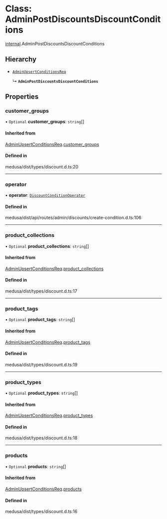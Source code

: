 # Class: AdminPostDiscountsDiscountConditions

[internal](../modules/internal-7.md).AdminPostDiscountsDiscountConditions

## Hierarchy

- [`AdminUpsertConditionsReq`](internal-7.AdminUpsertConditionsReq.md)

  ↳ **`AdminPostDiscountsDiscountConditions`**

## Properties

### customer\_groups

• `Optional` **customer\_groups**: `string`[]

#### Inherited from

[AdminUpsertConditionsReq](internal-7.AdminUpsertConditionsReq.md).[customer_groups](internal-7.AdminUpsertConditionsReq.md#customer_groups)

#### Defined in

medusa/dist/types/discount.d.ts:20

___

### operator

• **operator**: [`DiscountConditionOperator`](../enums/internal.DiscountConditionOperator.md)

#### Defined in

medusa/dist/api/routes/admin/discounts/create-condition.d.ts:106

___

### product\_collections

• `Optional` **product\_collections**: `string`[]

#### Inherited from

[AdminUpsertConditionsReq](internal-7.AdminUpsertConditionsReq.md).[product_collections](internal-7.AdminUpsertConditionsReq.md#product_collections)

#### Defined in

medusa/dist/types/discount.d.ts:17

___

### product\_tags

• `Optional` **product\_tags**: `string`[]

#### Inherited from

[AdminUpsertConditionsReq](internal-7.AdminUpsertConditionsReq.md).[product_tags](internal-7.AdminUpsertConditionsReq.md#product_tags)

#### Defined in

medusa/dist/types/discount.d.ts:19

___

### product\_types

• `Optional` **product\_types**: `string`[]

#### Inherited from

[AdminUpsertConditionsReq](internal-7.AdminUpsertConditionsReq.md).[product_types](internal-7.AdminUpsertConditionsReq.md#product_types)

#### Defined in

medusa/dist/types/discount.d.ts:18

___

### products

• `Optional` **products**: `string`[]

#### Inherited from

[AdminUpsertConditionsReq](internal-7.AdminUpsertConditionsReq.md).[products](internal-7.AdminUpsertConditionsReq.md#products)

#### Defined in

medusa/dist/types/discount.d.ts:16
